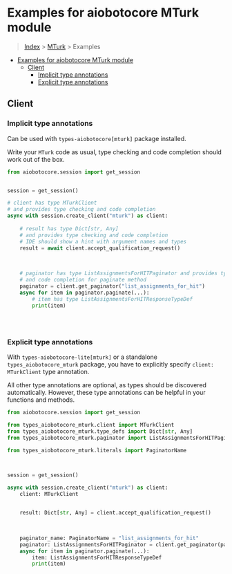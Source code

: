 <a id="examples-for-aiobotocore-mturk-module"></a>

# Examples for aiobotocore MTurk module

> [Index](../README.md) > [MTurk](./README.md) > Examples

- [Examples for aiobotocore MTurk module](#examples-for-aiobotocore-mturk-module)
  - [Client](#client)
    - [Implicit type annotations](#implicit-type-annotations)
    - [Explicit type annotations](#explicit-type-annotations)

<a id="client"></a>

## Client

<a id="implicit-type-annotations"></a>

### Implicit type annotations

Can be used with `types-aiobotocore[mturk]` package installed.

Write your `MTurk` code as usual, type checking and code completion should work
out of the box.

```python
from aiobotocore.session import get_session


session = get_session()

# client has type MTurkClient
# and provides type checking and code completion
async with session.create_client("mturk") as client:
    
    # result has type Dict[str, Any]
    # and provides type checking and code completion
    # IDE should show a hint with argument names and types
    result = await client.accept_qualification_request()
    

    
    # paginator has type ListAssignmentsForHITPaginator and provides type checking
    # and code completion for paginate method
    paginator = client.get_paginator("list_assignments_for_hit")
    async for item in paginator.paginate(...):
        # item has type ListAssignmentsForHITResponseTypeDef
        print(item)
    

    
```

<a id="explicit-type-annotations"></a>

### Explicit type annotations

With `types-aiobotocore-lite[mturk]` or a standalone `types_aiobotocore_mturk`
package, you have to explicitly specify `client: MTurkClient` type annotation.

All other type annotations are optional, as types should be discovered
automatically. However, these type annotations can be helpful in your functions
and methods.

```python
from aiobotocore.session import get_session

from types_aiobotocore_mturk.client import MTurkClient
from types_aiobotocore_mturk.type_defs import Dict[str, Any]
from types_aiobotocore_mturk.paginator import ListAssignmentsForHITPaginator

from types_aiobotocore_mturk.literals import PaginatorName



session = get_session()

async with session.create_client("mturk") as client:
    client: MTurkClient

    
    result: Dict[str, Any] = client.accept_qualification_request()
    

    
    paginator_name: PaginatorName = "list_assignments_for_hit"
    paginator: ListAssignmentsForHITPaginator = client.get_paginator(paginator_name)
    async for item in paginator.paginate(...):
        item: ListAssignmentsForHITResponseTypeDef
        print(item)
    

    
```
